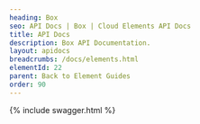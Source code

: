 ```yaml
---
heading: Box
seo: API Docs | Box | Cloud Elements API Docs
title: API Docs
description: Box API Documentation.
layout: apidocs
breadcrumbs: /docs/elements.html
elementId: 22
parent: Back to Element Guides
order: 90
---
```


{% include swagger.html %}
